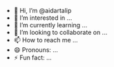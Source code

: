 - 👋 Hi, I’m @aidartalip
- 👀 I’m interested in ...
- 🌱 I’m currently learning ...
- 💞️ I’m looking to collaborate on ...
- 📫 How to reach me ...
- 😄 Pronouns: ...
- ⚡ Fun fact: ...

<!---
aidartalip/aidartalip is a ✨ special ✨ repository because its `README.md` (this file) appears on your GitHub profile.
You can click the Preview link to take a look at your changes.
--->
